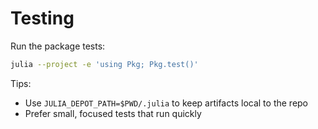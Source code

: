 # Testing

Run the package tests:

```sh
julia --project -e 'using Pkg; Pkg.test()'
```

Tips:

- Use `JULIA_DEPOT_PATH=$PWD/.julia` to keep artifacts local to the repo
- Prefer small, focused tests that run quickly

